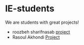 # IE-students

We are students with great projects!

- roozbeh sharifnasab [project](https://github.com/rsharifnasab/os_project)
- Rasoul Akhondi [Project](https://github.com/Rasoul-Akhondi/git1_Q2)